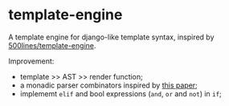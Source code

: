 # template-engine

A template engine for django-like template syntax, inspired by [500lines/template-engine](https://github.com/aosabook/500lines).

Improvement:

- template >> AST >> render function;
- a monadic parser combinators inspired by [this paper](http://103.230.96.7:82/2Q2W308CA76585B8F49B5F4406625CE5CE46A6D8B589_unknown_22BCF56F891E45CA0B1C99B92EF636F046C57D62_6/www.cs.nott.ac.uk/~pszgmh/monparsing.pdf);
- implememt `elif` and bool expressions (`and`, `or` and `not`) in `if`;
